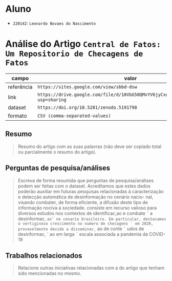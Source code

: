 # Aluno
* `220142`: `Leonardo Novaes do Nascimento`

# Análise do Artigo `Central de Fatos: Um Repositorio de Checagens de Fatos`

| campo | valor |
|------------|----------------------------------------|
| referência | `https://sites.google.com/view/sbbd-dsw` |
| link       | `https://drive.google.com/file/d/10VbG50QMvYV6jyCxgU2mwP21vYUG6CcA/view?usp=sharing` |
| dataset | `https://doi.org/10.5281/zenodo.5191798` |
| formato | `CSV (comma-separated-values)` |

## Resumo

> Resumo do artigo com as suas palavras (não deve ser copiado total ou parcialmente o resumo do artigo).

## Perguntas de pesquisa/análises

> Escreva de forma resumida que perguntas de pesquisa/análises podem ser feitas com o dataset.
> Acreditamos que estes dados poderão auxiliar em futuras pesquisas
relacionadas à caracterização e detecção automática de desinformação no cenário nacio-
nal, visando combater, de forma eficiente, a difusão deste tipo de informação nociva à
sociedade. consiste em recurso valioso para diversos estudos nos contextos de identificac¸ao e combate ˜ a desinformac¸ ` ao˜
no cenario brasileiro. Em particular, destacamos o vertiginoso crescimento no numero de checagens ´
em 2020, provavelmente devido a disseminac¸ ` ao de conte ˜ udos de desinformac¸ ´ ao em larga ˜
escala associada a pandemia da COVID-19

## Trabalhos relacionados

> Relacione outras iniciativas relacionadas com a do artigo que tenham sido mencionadas no mesmo.
